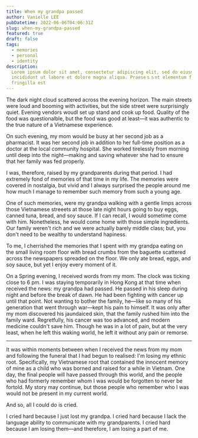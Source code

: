 ```yaml
---
title: When my grandpa passed
author: Vanielle LEE
pubDatetime: 2022-06-06T04:06:31Z
slug: when-my-grandpa-passed
featured: true
draft: false
tags:
  - memories
  - personal
  - identity
description:
  Lorem ipsum dolor sit amet, consectetur adipiscing elit, sed do eiusmod tempor
  incididunt ut labore et dolore magna aliqua. Praeseｓｓnt elementum facilisis leo vel
  fringilla est
---
```


The dark night cloud scattered across the evening horizon. The main streets were loud and booming with activities, but the side street were surprisingly quiet. Evening vendors woudl set up stand and cook up food. Quality of the food was questionalble, but the food was good at least––it was authentic to the true nature of a Vietnamese experience.

On such evening, my mom would be busy at her second job as a pharmacist. It was her second job in addition to her full-time position as a doctor at the local community hospital. She worked tirelessly from morning until deep into the night––making and saving whatever she had to ensure that her family was fed properly.

I was, therefore, raised by my grandparents during that period. I had extremely fond of memories of that time in my life. The memories were covered in nostalgia, but vivid and I always surprised the people around me how much I manage to remember such memory from such a young age.

One of such memories, were my grandpa walking with a gentle limps across those Vietnamese streeets at those late night hours going to buy eggs, canned tuna, bread, and soy sauce. If I can recall, I would sometime come with him. Nonetheless, he would come home with those simple ingredients. Our family weren't rich and we were actually barely middle class; but, you don't need to be wealthy to understand hapiness.

To me, I cherrished the memories that I spent with my grandpa eating on the small living room floor with bread crumbs from the baguette scattered across the newspapers spreaded on the floor. We only ate bread, eggs, and soy sauce, but yet I enjoy every moment of it.

On a Spring evening, I received words from my mom. The clock was ticking close to 6 pm. I was staying temporarily in Hong Kong at that time when received the news: my grandpa had passed. He passed in his sleep during night and before the break of dawn. He had been fighting with cancer up until that point. Not wanting to bother the family, he––like so many of his generation that went through war––kept his pain to himself. It was only after my mom discovered his jaundaiced skin, that the family rushed him into the family ward. Regretfully, his cancer was too advanced, and modern medicine couldn't save him. Though he was in a lot of pain, but at the very least, when he left this waking world, he left it without any pain or remorse.

---

It was within moments between when I received the news from my mom and following the funeral that I had begun to realised: I'm losing my ethnic root. Specifically, my Vietnamese root that contained the innocent memory of mine as a child who was borned and raised for a while in Vietnam. One day, the final people will have passed through this world, and the people who had formerly remember whom I was would be forgotten to never be fortold. My story may continue, but those people who remember who I was would not be present in my current world.

And so, all I could do is cried.

I cried hard because I just lost my grandpa.
I cried hard because I lack the language ability to communicate with my grandparents.
I cried hard because I am losing them––and therefore, I am losing a part of me.
